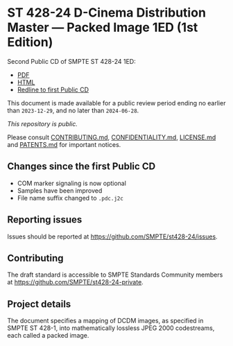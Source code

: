 # ST 428-24 D-Cinema Distribution Master — Packed Image 1ED (1st Edition)

Second Public CD of SMPTE ST 428-24 1ED:
* [PDF](./27c-st-428-24-cd-2024-03-31-pub/SMPTE%20ST%20428-24%20D-Cinema%20Distribution%20Master%20-%20Packed%20Image.pdf)
* [HTML](./27c-st-428-24-cd-2024-03-31-pub/index.html)
* [Redline to first Public CD](./27c-st-428-24-cd-2024-03-31-pub/pub-rl.html)

This document is made available for a public review period ending no earlier than `2023-12-29`, and no later than `2024-06-28`.

_This repository is public._ 

Please consult [CONTRIBUTING.md](./CONTRIBUTING.md), [CONFIDENTIALITY.md](./CONFIDENTIALITY.md), [LICENSE.md](./LICENSE.md) and [PATENTS.md](./PATENTS.md) for important notices.

## Changes since the first Public CD

* COM marker signaling is now optional
* Samples have been improved
* File name suffix changed to `.pdc.j2c`

## Reporting issues

Issues should be reported at <https://github.com/SMPTE/st428-24/issues>.

## Contributing

The draft standard is accessible to SMPTE Standards Community members at <https://github.com/SMPTE/st428-24-private>.

## Project details

The document specifies a mapping of DCDM images, as specified in SMPTE ST 428-1, into mathematically lossless JPEG 2000 codestreams, each called a packed image.
